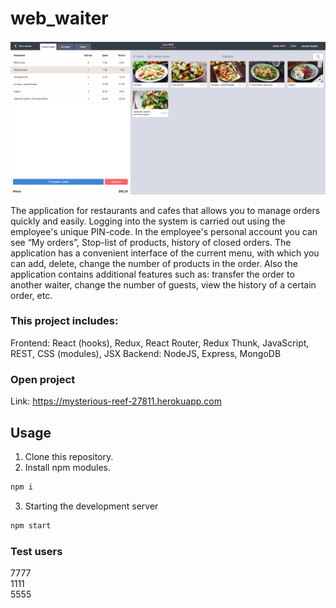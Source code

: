 # web_waiter

<img src="https://github.com/daniel-mironenko/web_waiter/blob/master/promo-img/promo.png" width="550">

The application for restaurants and cafes that allows you to manage orders quickly and easily.  Logging into the system is carried out using the employee's unique PIN-code. In the employee's personal account you can see “My orders”, Stop-list of products, history of closed orders. The application has a convenient interface of the current menu, with which you can add, delete, change the number of products in the order. Also the application contains additional features such as: transfer the order to another waiter, change the number of guests, view the history of a certain order, etc.

### This project includes:

Frontend: React (hooks), Redux, React Router, Redux Thunk, JavaScript, REST, CSS (modules), JSX
Backend: NodeJS, Express, MongoDB

### Open project  
Link: https://mysterious-reef-27811.herokuapp.com
## Usage
1. Clone this repository.
2. Install npm modules.
```bash
npm i
```
3. Starting the development server
```bash
npm start
```
### Test users
7777  
1111  
5555  
